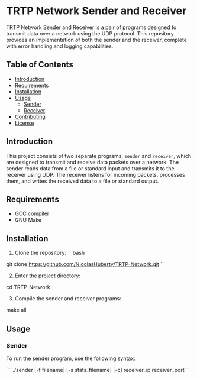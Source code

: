# TRTP Network Sender and Receiver

TRTP Network Sender and Receiver is a pair of programs designed to transmit data over a network using the UDP protocol. This repository provides an implementation of both the sender and the receiver, complete with error handling and logging capabilities.

## Table of Contents

- [Introduction](#introduction)
- [Requirements](#requirements)
- [Installation](#installation)
- [Usage](#usage)
  - [Sender](#sender)
  - [Receiver](#receiver)
- [Contributing](#contributing)
- [License](#license)

## Introduction

This project consists of two separate programs, `sender` and `receiver`, which are designed to transmit and receive data packets over a network. The sender reads data from a file or standard input and transmits it to the receiver using UDP. The receiver listens for incoming packets, processes them, and writes the received data to a file or standard output.

## Requirements

- GCC compiler
- GNU Make

## Installation

1. Clone the repository:
´´´bash

git clone https://github.com/NicolasHuberty/TRTP-Network.git
´´

2. Enter the project directory:

cd TRTP-Network

3. Compile the sender and receiver programs:

make all


## Usage

### Sender

To run the sender program, use the following syntax:

´´´
./sender [-f filename] [-s stats_filename] [-c] receiver_ip receiver_port
´´
